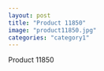 ```yaml
---
layout: post
title: "Product 11850"
image: "product11850.jpg"
categories: "category1"
---
```

Product 11850

